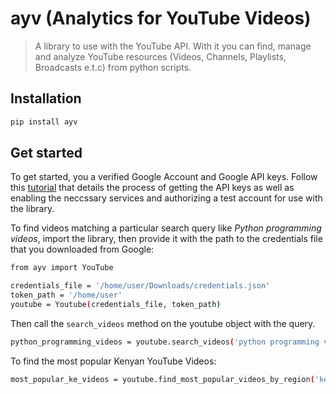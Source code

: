 # ayv (Analytics for YouTube Videos)

> A library to use with the YouTube API. With it you can find, manage and analyze YouTube resources (Videos, Channels, Playlists, Broadcasts e.t.c) from python scripts.

## Installation

```sh
pip install ayv
```

## Get started

To get started, you a verified Google Account and Google API keys. Follow this [tutorial]() that details the process of getting the API keys as well as enabling the neccssary services and authorizing a test account for use with the library.

To find videos matching a particular search query like *Python programming videos*, import the library, then provide it with the path to the credentials file that you downloaded from Google:

```sh
from ayv import YouTube

credentials_file = '/home/user/Downloads/credentials.json'
token_path = '/home/user'
youtube = Youtube(credentials_file, token_path)
```

Then call the ``search_videos`` method on the youtube object with the query.

```sh
python_programming_videos = youtube.search_videos('python programming videos')
```

To find the most popular Kenyan YouTube Videos:

```sh
most_popular_ke_videos = youtube.find_most_popular_videos_by_region('ke')
```
